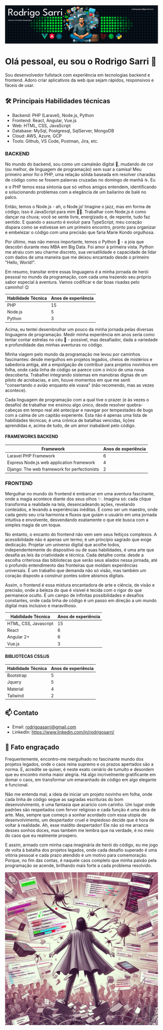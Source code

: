 ![Cover Image](https://github.com/rodrigosarri/rodrigosarri/blob/main/cover.jpg)


# Olá pessoal, eu sou o Rodrigo Sarri 👋

Sou desenvolvedor fullstack com experiência em tecnologias backend e frontend. Adoro criar aplicativos da web que sejam rápidos, responsivos e fáceis de usar.

## 🛠️ Principais Habilidades técnicas

- Backend: PHP (Laravel), Node.js, Python
- Frontend: React, Angular, Vue.js
- Web: HTML, CSS, JavaScript
- Database: MySql, Postgresql, SqlServer, MongoDB
- Cloud: AWS, Azure, GCP
- Tools: Github, VS Code, Postman, Jira, etc.

### BACKEND

No mundo do backend, sou como um camaleão digital 🦎, mudando de cor (ou melhor, de linguagem de programação) sem suar a camisa! Meu primeiro amor foi o PHP, uma relação sólida baseada em resolver charadas de código como se fossem palavras cruzadas no domingo de manhã ☕. Eu e o PHP temos essa sintonia que só velhos amigos entendem, identificando e solucionando problemas com a elegância de um bailarino de balé no palco.

Então, temos o Node.js - ah, o Node.js! Imagine o jazz, mas em forma de código; isso é JavaScript para mim 🎷🎶. Trabalhar com Node.js é como dançar na chuva; você se sente livre, energizado e, de repente, tudo faz sentido. E quando o assunto é evoluir para TypeScript, meu coração dispara como se estivesse em um primeiro encontro, pronto para organizar e embelezar o código com uma precisão que faria Marie Kondo orgulhosa.

Por último, mas não menos importante, temos o Python 🐍 - a joia que descobri durante meu MBA em Big Data. Foi amor à primeira vista. Python me atraiu com seu charme discreto, sua versatilidade e capacidade de lidar com dados de uma maneira que me deixou encantado desde o primeiro "Hello, World!".

Em resumo, transitar entre essas linguagens é a minha jornada de herói pessoal no mundo da programação, com cada uma trazendo seu próprio sabor especial à aventura. Vamos codificar e dar boas risadas pelo caminho! 😉

Habilidade Técnica | Anos de experiência |
----- | ------------------- |
PHP   | 15                 |
Node.js | 5                  |
Python | 3                   |

Acima, eu tentei desembrulhar um pouco da minha jornada pelas diversas linguagens de programação. Medir minha experiência em anos seria como tentar contar estrelas no céu 🌌 - possível, mas desafiador, dada a variedade e profundidade das minhas aventuras no código.

Minha viagem pelo mundo da programação me levou por caminhos fascinantes: desde mergulhos em projetos legados, cheios de mistérios e sabedoria antiga, até a empolgação de contribuir para projetos novinhos em folha, onde cada linha de código se parece com o início de uma nova descoberta. Trabalhei integrando sistemas em manobras dignas de um piloto de acrobacias, e sim, houve momentos em que me senti "consertando o avião enquanto ele voava" (não recomendo, mas as vezes acontece).

Cada linguagem de programação com a qual tive o prazer (e às vezes o desafio) de trabalhar me ensinou algo único, desde resolver quebra-cabeças em tempo real até antecipar e navegar por tempestades de bugs com a calma de um capitão experiente. Esta não é apenas uma lista de habilidades técnicas; é uma crônica de batalhas vencidas, lições aprendidas e, acima de tudo, de um amor inabalável pelo código.

#### FRAMEWORKS BACKEND

Framework | Anos de experiência |
----- | ------------------- |
Laravel PHP Framework | 6                  |
Express Node.js web application framework  | 4                  |
Django: The web framework for perfectionists | 2                  |

### FRONTEND

Mergulhar no mundo do frontend é embarcar em uma aventura fascinante, onde a magia acontece diante dos seus olhos ✨. Imagina só: cada clique transforma a realidade na tela, desencadeando ações, revelando conteúdos, e levando a experiências inéditas. É como ser um maestro, onde cada gesto seu cria harmonia e fluxos que guiam o usuário em uma jornada intuitiva e envolvente, desvendando exatamente o que ele busca com a simples magia de um toque.

No entanto, o encanto do frontend não vem sem seus feitiços complexos. A acessibilidade não é apenas um termo; é um princípio sagrado que exige dedicação. Projetar um universo digital que acolhe todos, independentemente do dispositivo ou de suas habilidades, é uma arte que desafia as leis da criatividade e técnica. Cada detalhe conta: desde a escolha criteriosa das bibliotecas que serão seus aliados nessa jornada, até o profundo entendimento das fronteiras que moldam experiências universais. É um trabalho que demanda não só visão, mas também um coração disposto a construir pontes sobre abismos digitais.

Assim, o frontend é essa mistura encantadora de arte e ciência, de visão e precisão, onde a beleza do que é visível é tecida com o rigor do que permanece oculto. É um campo de infinitas possibilidades e desafios constantes, onde cada linha de código é um passo em direção a um mundo digital mais inclusivo e maravilhoso.

Habilidade Técnica | Anos de experiência |
----- | ------------------- |
HTML, CSS, Javascript   | 15                 |
React | 6                  |
Angular 2+ | 6                  |
Vue.js | 3                   |

#### BIBLIOTECAS CSS/JS

Habilidade Técnica | Anos de experiência |
----- | ------------------- |
Bootstrap   | 5                 |
Jquery   | 5                 |
Material | 4                  |
Tailwind | 2                  |

## 📫 Contato

- Email: rodrigoasarri@gmail.com
- LinkedIn: https://www.linkedin.com/in/rodrigosarri/

## 🌟 Fato engraçado

Frequentemente, encontro-me mergulhado no fascinante mundo dos projetos legados, onde o caos reina supremo e os prazos apertados são a norma. E, acredite se quiser, é neste exato cenário de tumulto e desordem que eu encontro minha maior alegria. Há algo incrivelmente gratificante em domar o caos, em transformar um emaranhado de código em algo elegante e funcional.

Não me entenda mal; a ideia de iniciar um projeto novinho em folha, onde cada linha de código segue as sagradas escrituras do bom desenvolvimento, é uma fantasia que acaricio com carinho. Um lugar onde padrões são respeitados com fervor religioso e cada função é uma obra de arte. Mas, sempre que começo a sonhar acordado com essa utopia de desenvolvimento, um despertador cruel e impiedoso decide que é hora de voltar à realidade. Ah, esse maldito despertador! Ele não só me arranca desses sonhos doces, mas também me lembra que na verdade, é no meio do caos que eu realmente prospero.

E assim, armado com minha capa imaginária de herói do código, eu me jogo de volta à batalha dos projetos legados, onde cada desafio superado é uma vitória pessoal e cada prazo atendido é um motivo para comemoração. Porque, no fim das contas, é naquele caos completo que minha paixão pela programação se acende, brilhando mais forte a cada problema resolvido.

![Me in the chaos](https://github.com/rodrigosarri/rodrigosarri/blob/main/me_in_chaos.jpg)